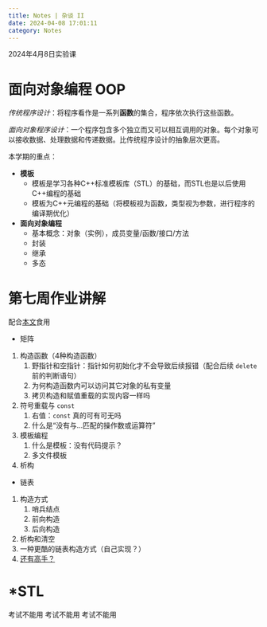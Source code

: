 ```yaml
---
title: Notes | 杂谈 II
date: 2024-04-08 17:01:11
category: Notes
---
```



2024年4月8日实验课

<!--more-->

# 面向对象编程 OOP

*传统程序设计*：将程序看作是一系列**函数**的集合，程序依次执行这些函数。

*面向对象程序设计*：一个程序包含多个独立而又可以相互调用的对象。每个对象可以接收数据、处理数据和传递数据。比传统程序设计的抽象层次更高。

本学期的重点：

- **模板**
  - 模板是学习各种C++标准模板库（STL）的基础，而STL也是以后使用C++编程的基础
  - 模板为C++元编程的基础（将模板视为函数，类型视为参数，进行程序的编译期优化）
- **面向对象编程**
  - 基本概念：对象（实例），成员变量/函数/接口/方法
  - 封装
  - 继承
  - 多态

# 第七周作业讲解

配合[本文](http://localhost:4000/cpp-2023-lecture-notes/2024/04/08/Homework/week7/)食用

- 矩阵

1. 构造函数（4种构造函数）
   1. 野指针和空指针：指针如何初始化才不会导致后续报错（配合后续 `delete` 前的判断语句）
   2. 为何构造函数内可以访问其它对象的私有变量
   3. 拷贝构造和赋值重载的实现内容一样吗
2. 符号重载与 `const`
   1. 右值：`const` 真的可有可无吗
   2. 什么是“没有与...匹配的操作数或运算符”
3. 模板编程
   1. 什么是模板：没有代码提示？
   2. 多文件模板
4. 析构

- 链表

1. 构造方式
   1. 哨兵结点
   2. 前向构造
   3. 后向构造
2. 析构和清空
3. 一种更酷的链表构造方式（自己实现？）
4. [还有高手？](https://netcan.github.io/presentation/metaprogramming/#/)

# *STL

考试不能用
考试不能用
考试不能用

